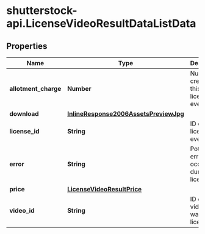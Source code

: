 # shutterstock-api.LicenseVideoResultDataListData

## Properties
Name | Type | Description | Notes
------------ | ------------- | ------------- | -------------
**allotment_charge** | **Number** | Number of credits that this licensing event used | [optional] 
**download** | [**InlineResponse2006AssetsPreviewJpg**](InlineResponse2006AssetsPreviewJpg.md) |  | [optional] 
**license_id** | **String** | ID of the license event | [optional] 
**error** | **String** | Potential error that occurred during licensing | [optional] 
**price** | [**LicenseVideoResultPrice**](LicenseVideoResultPrice.md) |  | [optional] 
**video_id** | **String** | ID of the video that was licensed | 


